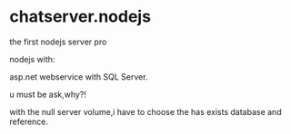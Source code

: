 # chatserver.nodejs
the first nodejs server pro

nodejs with:

asp.net webservice with SQL Server.

u must be ask,why?!

with the null server volume,i have to choose the has exists database and reference.

